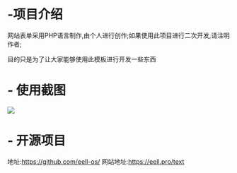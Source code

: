 # -项目介绍

网站表单采用PHP语言制作,由个人进行创作;如果使用此项目进行二次开发,请注明作者;

目的只是为了让大家能够使用此模板进行开发一些东西



# - 使用截图

<img src="https://i.328888.xyz/2022/12/27/UlmsV.png">


# - 开源项目

地址:https://github.com/eell-os/
网站地址:https://eell.pro/text

